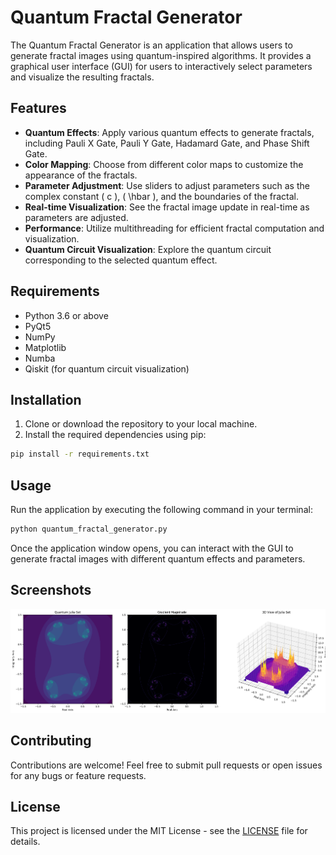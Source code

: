 # Quantum Fractal Generator

The Quantum Fractal Generator is an application that allows users to generate fractal images using quantum-inspired algorithms. It provides a graphical user interface (GUI) for users to interactively select parameters and visualize the resulting fractals.

## Features

- **Quantum Effects**: Apply various quantum effects to generate fractals, including Pauli X Gate, Pauli Y Gate, Hadamard Gate, and Phase Shift Gate.
- **Color Mapping**: Choose from different color maps to customize the appearance of the fractals.
- **Parameter Adjustment**: Use sliders to adjust parameters such as the complex constant \( c \), \( \hbar \), and the boundaries of the fractal.
- **Real-time Visualization**: See the fractal image update in real-time as parameters are adjusted.
- **Performance**: Utilize multithreading for efficient fractal computation and visualization.
- **Quantum Circuit Visualization**: Explore the quantum circuit corresponding to the selected quantum effect.

## Requirements

- Python 3.6 or above
- PyQt5
- NumPy
- Matplotlib
- Numba
- Qiskit (for quantum circuit visualization)

## Installation

1. Clone or download the repository to your local machine.
2. Install the required dependencies using pip:

```bash
pip install -r requirements.txt
```

## Usage

Run the application by executing the following command in your terminal:

```bash
python quantum_fractal_generator.py
```

Once the application window opens, you can interact with the GUI to generate fractal images with different quantum effects and parameters.

## Screenshots

![Quantum Fractal Generator](https://github.com/LoQiseaking69/Qjulia/blob/main/Qjulia.png)

## Contributing

Contributions are welcome! Feel free to submit pull requests or open issues for any bugs or feature requests.

## License

This project is licensed under the MIT License - see the [LICENSE](/LICENSE) file for details.
